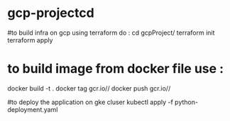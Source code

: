 # gcp-projectcd 

#to build infra on gcp using terraform do :
cd gcpProject/
terraform init
terraform apply

# to build image from docker file use :
docker build -t <img-name> .
docker tag <img-name> gcr.io/<project-id>/<img-name>
docker push gcr.io/<project-id>/<img-name>
  
#to deploy the application on gke cluser 
  kubectl apply -f python-deployment.yaml

